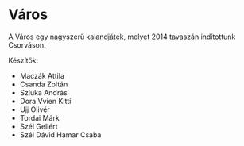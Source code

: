 Város
=====

A Város egy nagyszerű kalandjáték, melyet 2014 tavaszán indítottunk Csorváson.

Készítők:


 - Maczák Attila
 - Csanda Zoltán
 - Szluka András
 - Dora Vvien Kitti
 - Ujj Olivér
 - Tordai Márk
 - Szél Gellért
 - Szél Dávid
Hamar Csaba
